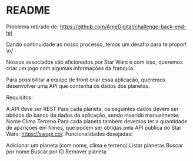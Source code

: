 # README

Problema retirado de: https://github.com/AmeDigital/challenge-back-end-hit


Dando continuidade ao nosso processo, temos um desafio para te propor! \o/

Nossos associados são aficionados por Star Wars e com isso, queremos criar um jogo com algumas informações da franquia.

Para possibilitar a equipe de front criar essa aplicação, queremos desenvolver uma API que contenha os dados dos planetas.

Requisitos:

A API deve ser REST
Para cada planeta, os seguintes dados devem ser obtidos do banco de dados da aplicação, sendo inserido manualmente:
Nome
Clima
Terreno
Para cada planeta também devemos ter a quantidade de aparições em filmes, que podem ser obtidas pela API pública do Star Wars: https://swapi.co/.
Funcionalidades desejadas:

Adicionar um planeta (com nome, clima e terreno)
Listar planetas
Buscar por nome
Buscar por ID
Remover planeta
